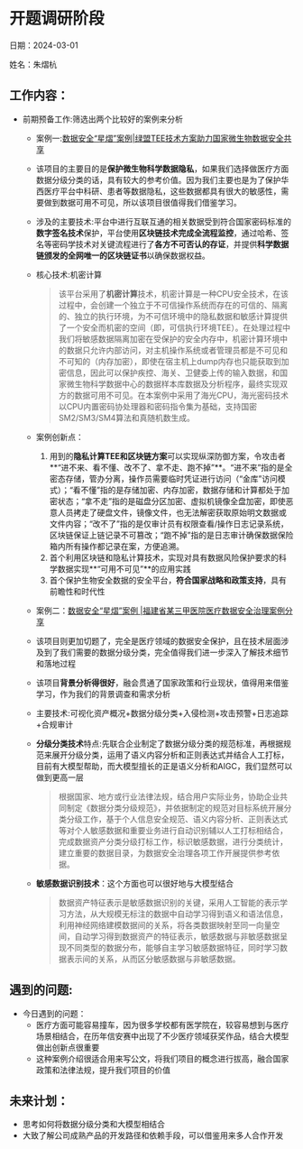 # 开题调研阶段
日期：2024-03-01

姓名：朱熠杭
## 工作内容：



- 前期预备工作:筛选出两个比较好的案例来分析

    - 案例一:[数据安全“星熠”案例|绿盟TEE技术方案助力国家微生物数据安全共享](https://mp.weixin.qq.com/s/JZ1tpySiB4vWJSlY_aEvMg)

    - 该项目的主要目的是**保护微生物科学数据隐私**，如果我们选择做医疗方面数据分级分类的话，具有较大的参考价值。因为我们主要也是为了保护华西医疗平台中科研、患者等数据隐私，这些数据都具有很大的敏感性，需要做到数据可用不可见，所以该项目很值得我们借鉴学习。

    - 涉及的主要技术:平台中进行互联互通的相关数据受到符合国家密码标准的**数字签名技术**保护，平台使用**区块链技术完成全流程监控**，通过哈希、签名等密码学技术对关键流程进行了**各方不可否认的存证**，并提供**科学数据链颁发的全网唯一的区块链证书**以确保数据权益。

    - 核心技术:机密计算

    	> 该平台采用了**机密计算**技术，机密计算是一种CPU安全技术，在该过程中，会创建一个独立于不可信操作系统而存在的可信的、隔离的、独立的执行环境，为不可信环境中的隐私数据和敏感计算提供了一个安全而机密的空间（即，可信执行环境TEE）。在处理过程中我们将敏感数据隔离加密在受保护的安全内存中，机密计算环境中的数据只允许内部访问，对主机操作系统或者管理员都是不可见和不可知的（内存加密），即使在宿主机上dump内存也只能获取到加密信息，因此可以保护疾控、海关、卫健委上传的输入数据，和国家微生物科学数据中心的数据样本库数据及分析程序，最终实现双方的数据可用不可见。在本案例中采用了海光CPU，海光密码技术以CPU内置密码协处理器和密码指令集为基础，支持国密SM2/SM3/SM4算法和真随机数生成。

    - 案例创新点：

    	1. 用到的**隐私计算TEE和区块链方案**可以实现纵深防御方案，令攻击者**“进不来、看不懂、改不了、拿不走、跑不掉”**。“进不来”指的是全密态存储，管办分离，操作员需要临时凭证进行访问（“金库”访问模式）；“看不懂”指的是存储加密、内存加密，数据存储和计算都处于加密状态；“拿不走”指的是磁盘分区加密、虚拟机镜像全盘加密，即使恶意人员拷走了硬盘文件，镜像文件，也无法解密获取原始明文数据或文件内容；“改不了”指的是仅审计员有权限查看/操作日志记录系统，区块链保证上链记录不可篡改；“跑不掉”指的是日志审计确保数据保险箱内所有操作都记录在案，方便追溯。
    	2. 首个利用区块链和隐私计算技术，实现对具有数据风险保护要求的科学数据实现**“可用不可见”**的应用实践
    	3. 首个保护生物安全数据的安全平台，**符合国家战略和政策支持**，具有前瞻性和时代性
    
    - 案例二：[数据安全“星熠”案例 |福建省某三甲医院医疗数据安全治理案例分享](https://mp.weixin.qq.com/s/bm3uZ_LLr899xmHAJV5f8g)
    
    - 该项目则更加切题了，完全是医疗领域的数据安全保护，且在技术层面涉及到了我们需要的数据分级分类，完全值得我们进一步深入了解技术细节和落地过程
    
    - 该项目**背景分析得很好**，融会贯通了国家政策和行业现状，值得用来借鉴学习，作为我们的背景调查和需求分析
    
    - 主要技术:可视化资产概况+数据分级分类+入侵检测+攻击预警+日志追踪+合规审计
    
    - **分级分类技术**特点:先联合企业制定了数据分级分类的规范标准，再根据规范来展开分级分类，运用了语义内容分析和正则表达式并结合人工打标，目前有大模型帮助，而大模型擅长的正是语义分析和AIGC，我们显然可以做到更高一层
    
    	> 根据国家、地方或行业法律法规，结合用户实际业务，协助企业共同制定《数据分类分级规范》，并依据制定的规范对目标系统开展分类分级工作，基于个人信息安全规范、语义内容分析、正则表达式等对个人敏感数据和重要业务进行自动识别辅以人工打标相结合，完成数据资产分类分级打标工作，标识敏感数据，进行分类统计，建立重要的数据目录，为数据安全治理各项工作开展提供参考依据。
    
    - **敏感数据识别技术**：这个方面也可以很好地与大模型结合
    
    	> 数据资产特征表示是敏感数据识别的关键，采用人工智能的表示学习方法，从大规模无标注的数据中自动学习得到语义和语法信息，利用神经网络建模数据间的关系，将各类数据映射至同一向量空间，自动学习得到数据资产的特征表示，敏感数据与非敏感数据呈现不同类型的数据分布，能够自主学习敏感数据特征，同时学习数据表示间的关系，从而区分敏感数据与非敏感数据。                                                                                                                                           

## 遇到的问题:

- 今日遇到的问题：
	- 医疗方面可能容易撞车，因为很多学校都有医学院在，较容易想到与医疗场景相结合，在历年信安赛中出现了不少医疗领域获奖作品，结合大模型做出创新点很重要
	- 这种案例介绍很适合用来写公文，将我们项目的概念进行拔高，融合国家政策和法律法规，提升我们项目的价值

## 未来计划：

- 思考如何将数据分级分类和大模型相结合
- 大致了解公司成熟产品的开发路径和依赖手段，可以借鉴用来多人合作开发